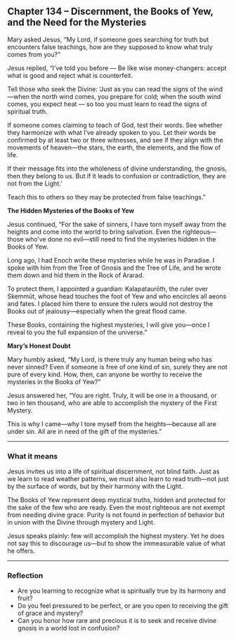 ## Chapter 134 – Discernment, the Books of Yew, and the Need for the Mysteries

Mary asked Jesus, “My Lord, if someone goes searching for truth but encounters false teachings, how are they supposed to know what truly comes from you?”

Jesus replied, “I’ve told you before — Be like wise money-changers: accept what is good and reject what is counterfeit.

Tell those who seek the Divine: ‘Just as you can read the signs of the wind—when the north wind comes, you prepare for cold; when the south wind comes, you expect heat — so too you must learn to read the signs of spiritual truth.

If someone comes claiming to teach of God, test their words. See whether they harmonize with what I’ve already spoken to you. Let their words be confirmed by at least two or three witnesses, and see if they align with the movements of heaven—the stars, the earth, the elements, and the flow of life.

If their message fits into the wholeness of divine understanding, the gnosis, then they belong to us. But if it leads to confusion or contradiction, they are not from the Light.’

Teach this to others so they may be protected from false teachings.”

**The Hidden Mysteries of the Books of Yew**

Jesus continued, “For the sake of sinners, I have torn myself away from the heights and come into the world to bring salvation. Even the righteous—those who’ve done no evil—still need to find the mysteries hidden in the Books of Yew.

Long ago, I had Enoch write these mysteries while he was in Paradise. I spoke with him from the Tree of Gnosis and the Tree of Life, and he wrote them down and hid them in the Rock of Ararad.

To protect them, I appointed a guardian: Kalapataurōth, the ruler over Skemmūt, whose head touches the foot of Yew and who encircles all aeons and fates. I placed him there to ensure the rulers would not destroy the Books out of jealousy—especially when the great flood came.

These Books, containing the highest mysteries, I will give you—once I reveal to you the full expansion of the universe.”

**Mary’s Honest Doubt**

Mary humbly asked, “My Lord, is there truly any human being who has never sinned? Even if someone is free of one kind of sin, surely they are not pure of every kind. How, then, can anyone be worthy to receive the mysteries in the Books of Yew?”

Jesus answered her, “You are right. Truly, it will be one in a thousand, or two in ten thousand, who are able to accomplish the mystery of the First Mystery.

This is why I came—why I tore myself from the heights—because all are under sin. All are in need of the gift of the mysteries.”

---

### What it means

Jesus invites us into a life of spiritual discernment, not blind faith. Just as we learn to read weather patterns, we must also learn to read truth—not just by the surface of words, but by their harmony with the Light.

The Books of Yew represent deep mystical truths, hidden and protected for the sake of the few who are ready. Even the most righteous are not exempt from needing divine grace. Purity is not found in perfection of behavior but in union with the Divine through mystery and Light.

Jesus speaks plainly: few will accomplish the highest mystery. Yet he does not say this to discourage us—but to show the immeasurable value of what he offers.

---

### Reflection

- Are you learning to recognize what is spiritually true by its harmony and fruit?
- Do you feel pressured to be perfect, or are you open to receiving the gift of grace and mystery?
- Can you honor how rare and precious it is to seek and receive divine gnosis in a world lost in confusion?
